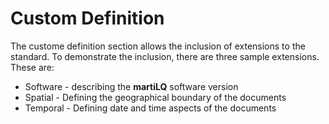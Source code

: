 # Custom Definition

The custome definition section allows the inclusion of extensions
to the standard.  To demonstrate the inclusion, there are three
sample extensions.  These are:

  * Software - describing the **martiLQ** software version
  * Spatial - Defining the geographical boundary of the documents
  * Temporal - Defining date and time aspects of the documents
